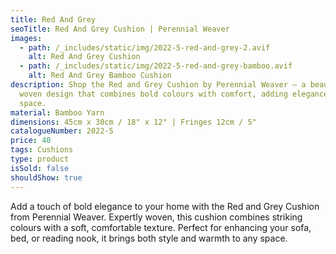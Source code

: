```yaml
---
title: Red And Grey
seoTitle: Red And Grey Cushion | Perennial Weaver
images:
  - path: /_includes/static/img/2022-5-red-and-grey-2.avif
    alt: Red And Grey Cushion
  - path: /_includes/static/img/2022-5-red-and-grey-bamboo.avif
    alt: Red And Grey Bamboo Cushion
description: Shop the Red and Grey Cushion by Perennial Weaver – a beautifully
  woven design that combines bold colours with comfort, adding elegance to any
  space.
material: Bamboo Yarn
dimensions: 45cm x 30cm / 18" x 12" | Fringes 12cm / 5"
catalogueNumber: 2022-5
price: 40
tags: Cushions
type: product
isSold: false
shouldShow: true
---
```

Add a touch of bold elegance to your home with the Red and Grey Cushion from Perennial Weaver. Expertly woven, this cushion combines striking colours with a soft, comfortable texture. Perfect for enhancing your sofa, bed, or reading nook, it brings both style and warmth to any space.

